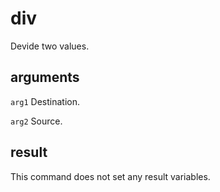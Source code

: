 # div

Devide two values.

## arguments

`arg1` Destination.

`arg2` Source.

## result

This command does not set any result variables.
